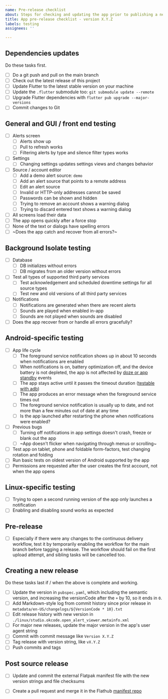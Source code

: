 ```yaml
---
name: Pre-release checklist
about: Steps for checking and updating the app prior to publishing a new release
title: App pre-release checklist - version X.Y.Z
labels: testing
assignees: ''

---
```


## Dependencies updates

Do these tasks first.

* [ ] Do a git push and pull on the main branch
* [ ] Check out the latest release of this project
* [ ] Update Flutter to the latest stable version on your machine
* [ ] Update the `.flutter` submodule too: `git submodule update --remote`
* [ ] Upgrade Flutter dependencies with `flutter pub upgrade --major-versions`
* [ ] Commit changes to Git

## General and GUI / front end testing

* [ ] Alerts screen
    * [ ] Alerts show up
    * [ ] Pull to refresh works
    * [ ] Filtering alerts by type and silence filter types works
* [ ] Settings
    * [ ] Changing settings updates settings views and changes behavior
* [ ] Source / account editor
    * [ ] Add a demo alert source: `demo`
    * [ ] Add an alert source that points to a remote address
    * [ ] Edit an alert source
    * [ ] Invalid or HTTP-only addresses cannot be saved
    * [ ] Passwords can be shown and hidden
    * [ ] Trying to remove an account shows a warning dialog
    * [ ] Trying to discard entered text shows a warning dialog
* [ ] All screens load their data
* [ ] The app opens quickly after a force stop
* [ ] None of the text or dialogs have spelling errors
* [ ] ~Does the app catch and recover from all errors?~

## Background Isolate testing

* [ ] Database
    * [ ] DB initializes without errors
    * [ ] DB migrates from an older version without errors
* [ ] Test all types of supported third party services
    * [ ] Test acknowledgement and scheduled downtime settings for all source types
    * [ ] Test new and old versions of all third party services
* [ ] Notifications
    * [ ] Notifications are generated when there are recent alerts
    * [ ] Sounds are played when enabled in-app
    * [ ] Sounds are not played when sounds are disabled
* [ ] Does the app recover from or handle all errors gracefully?

## Android-specific testing

* [ ] App life cycle
    * [ ] The foreground service notification shows up in about 10 seconds when notifications are enabled
    * [ ] When notifications is on, battery optimization off, and the device battery is not depleted, the app is not affected by [doze or app standby](https://developer.android.com/training/monitoring-device-state/doze-standby) events
    * [ ] The app stays active until it passes the timeout duration ([testable with adb](https://developer.android.com/develop/background-work/services/fgs/timeout))
    * [ ] The app produces an error message when the foreground service times out
    * [ ] The foreground service notification is usually up to date, and not more than a few minutes out of date at any time
    * [ ] Is the app launched after restarting the phone when notifications were enabled?
* [ ] Previous bugs
    * [ ] Turning off notifications in app settings doesn't crash, freeze or blank out the app
    * [ ] ~App doesn't flicker when navigating through menus or scrolling~
* [ ] Test app on tablet, phone and foldable form-factors, test changing rotation and folding
* [ ] Run basic tests on oldest version of Android supported by the app
* [ ] Permissions are requested after the user creates the first account, not when the app opens

## Linux-specific testing

* [ ] Trying to open a second running version of the app only launches a notification
* [ ] Enabling and disabling sound works as expected

## Pre-release

* [ ] Especially if there were any changes to the continuous delivery workflow, test it by temporarily enabling the workflow for the main branch before tagging a release. The workflow should fail on the first upload attempt, and sibling tasks will be cancelled too.

## Creating a new release

Do these tasks last if / when the above is complete and working.

* [ ] Update the version in `pubspec.yaml`, which including the semantic version, and increasing the versionCode after the `+` by 10, so it ends in `0`.
* [ ] Add Markdown-style log from commit history since prior release in `metadata/en-US/changelogs/${VersionCode * 10}.txt`
* [ ] Edit release history with new version in `./linux/studio.okcode.open_alert_viewer.metainfo.xml`
* [ ] For major new releases, update the major version in the app's user agent string
* [ ] Commit with commit message like `Version X.Y.Z`
* [ ] Tag release with version string, like `vX.Y.Z`
* [ ] Push commits and tags

## Post source release

* [ ] Update and commit the external Flatpak manifest file with the new version strings and file checksums
* [ ] Create a pull request and merge it in the Flathub [manifest repo](https://github.com/okcode-studio/flathub-studio.okcode.open_alert_viewer)

